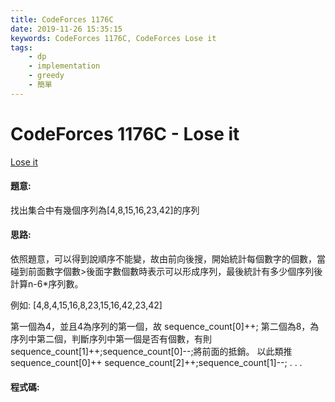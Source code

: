 ```yaml
---
title: CodeForces 1176C
date: 2019-11-26 15:35:15
keywords: CodeForces 1176C, CodeForces Lose it
tags:
    - dp
    - implementation
    - greedy
    - 簡單
---
```

# CodeForces 1176C - Lose it
[Lose it](http://codeforces.com/problemset/problem/1176/C)


#### 題意:
找出集合中有幾個序列為[4,8,15,16,23,42]的序列
<!-- more -->
#### 思路:
依照題意，可以得到說順序不能變，故由前向後搜，開始統計每個數字的個數，當碰到前面數字個數>後面字數個數時表示可以形成序列，最後統計有多少個序列後計算n-6*序列數。

例如:
[4,8,4,15,16,8,23,15,16,42,23,42]

第一個為4，並且4為序列的第一個，故 sequence_count[0]++;
第二個為8，為序列中第二個，判斷序列中第一個是否有個數，有則 sequence_count[1]++;sequence_count[0]--;將前面的抵銷。
以此類推
sequence_count[0]++
sequence_count[2]++;sequence_count[1]--;
.
.
.

#### 程式碼:
<script src="https://gist.github.com/Daviswww/d83328cdf1580e2bed0b468b045ac0bd.js"></script>